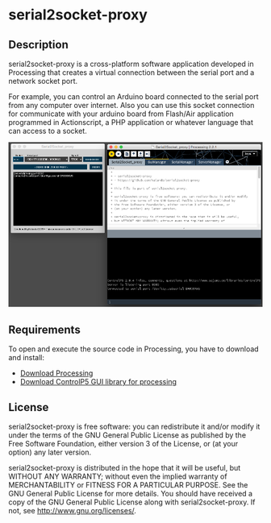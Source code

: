 serial2socket-proxy
===================

Description
-----------

serial2socket-proxy is a cross-platform software application developed in Processing that creates a virtual connection between the serial port and a network socket port. 

For example, you can control an Arduino board connected to the serial port from any computer over internet. Also you can use this socket connection for communicate with your arduino board from Flash/Air application programmed in Actionscript, a PHP application or whatever language that can access to a socket. 

![image](screenshot.png)

## Requirements

To open and execute the source code in Processing, you have to download and install:

- [Download Processing](http://processing.org/download/)
- [Download ControlP5 GUI library for processing](http://www.sojamo.de/libraries/controlP5/#installation)
 
License
-------

serial2socket-proxy is free software: you can redistribute it and/or modify it under the terms of the GNU General Public License as published by the Free Software Foundation, either version 3 of the License, or (at your option) any later version.

serial2socket-proxy is distributed in the hope that it will be useful, but WITHOUT ANY WARRANTY; without even the implied warranty of MERCHANTABILITY or FITNESS FOR A PARTICULAR PURPOSE.  See the GNU General Public License for more details. You should have received a copy of the GNU General Public License along with serial2socket-proxy.  If not, see <http://www.gnu.org/licenses/>.

